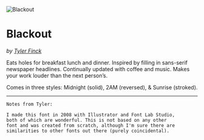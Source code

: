 ![Blackout](https://github.com/theleagueof/blackout/raw/master/images/blackout-1.jpeg)

Blackout
========
_by [Tyler Finck](http://www.sursly.com)_

Eats holes for breakfast lunch and dinner. Inspired by filling in sans-serif newspaper headlines. Continually updated with coffee and music. Makes your work louder than the next person’s.

Comes in three styles: Midnight (solid), 2AM (reversed), & Sunrise (stroked).

---

    Notes from Tyler:
    
    I made this font in 2008 with Illustrator and Font Lab Studio, 
    both of which are wonderful. This is not based on any other 
    font and was created from scratch, although I'm sure there are 
    similarities to other fonts out there (purely coincidental). 
    

    
  